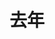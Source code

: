 ---
title: 去年
description: 去年
kana: きょねん
pronunciation: kyonenn
tone: ①
type: 名词
pubDate: 2024-08-21 00:00:48
lessonIndex: 5
---